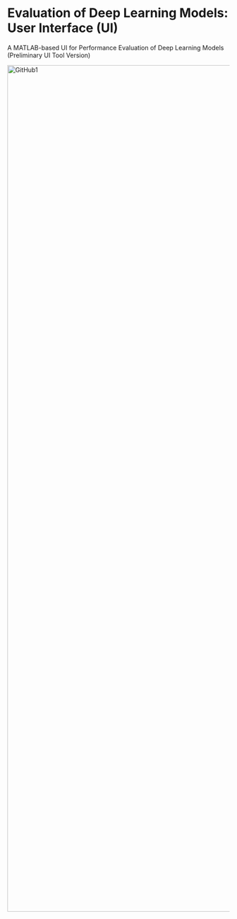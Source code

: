 # Evaluation of Deep Learning Models: User Interface (UI) 
A MATLAB-based UI for Performance Evaluation of Deep Learning Models (Preliminary UI Tool Version) 

<img width="1913" alt="GitHub1" src="https://github.com/orukundo/Evaluation-of-Deep-Learning-Models/assets/85986855/d4a7f184-b7fa-4000-9a7c-b594b11655a2">
